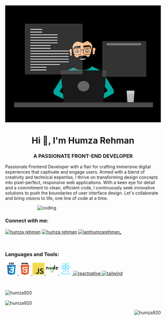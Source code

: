 ![logo](https://github.com/Humza920/Humza920/blob/main/git.gif)
<h1 align="center">Hi 👋, I'm Humza Rehman</h1>
<h3 align="center">A PASSIONATE FRONT-END DEVELOPER</h3>
<p>Passionate Frontend Developer with a flair for crafting immersive digital experiences that captivate and engage users. Armed with a blend of creativity and technical expertise, I thrive on transforming design concepts into pixel-perfect, responsive web applications. With a keen eye for detail and a commitment to clean, efficient code, I continuously seek innovative solutions to push the boundaries of user interface design. Let's collaborate and bring visions to life, one line of code at a time.</p>
<img align="right" alt="coding" width="400" src="https://cdn.dribbble.com/users/1292677/screenshots/6139167/avento.gif">
<p align="left"> <a href="https://twitter.com/" target="blank"><img src="https://img.shields.io/twitter/follow/?logo=twitter&style=for-the-badge" alt="" /></a> </p>
<h3 align="left">Connect with me:</h3>
<p align="left">
<a href="https://linkedin.com/in/humza rehman" target="blank"><img align="center" src="https://raw.githubusercontent.com/rahuldkjain/github-profile-readme-generator/master/src/images/icons/Social/linked-in-alt.svg" alt="humza rehman" height="30" width="40" /></a>
<a href="https://fb.com/humza rehman" target="blank"><img align="center" src="https://raw.githubusercontent.com/rahuldkjain/github-profile-readme-generator/master/src/images/icons/Social/facebook.svg" alt="humza rehman" height="30" width="40" /></a>
<a href="https://instagram.com/iamhumzarehman_" target="blank"><img align="center" src="https://raw.githubusercontent.com/rahuldkjain/github-profile-readme-generator/master/src/images/icons/Social/instagram.svg" alt="iamhumzarehman_" height="30" width="40" /></a>
</p>
</br>
<h3 align="left">Languages and Tools:</h3>
<p align="left"> <a href="https://www.w3schools.com/css/" target="_blank" rel="noreferrer"> <img src="https://raw.githubusercontent.com/devicons/devicon/master/icons/css3/css3-original-wordmark.svg" alt="css3" width="40" height="40"/> </a> <a href="https://www.w3.org/html/" target="_blank" rel="noreferrer"> <img src="https://raw.githubusercontent.com/devicons/devicon/master/icons/html5/html5-original-wordmark.svg" alt="html5" width="40" height="40"/> </a> <a href="https://developer.mozilla.org/en-US/docs/Web/JavaScript" target="_blank" rel="noreferrer"> <img src="https://raw.githubusercontent.com/devicons/devicon/master/icons/javascript/javascript-original.svg" alt="javascript" width="40" height="40"/> </a> <a href="https://nodejs.org" target="_blank" rel="noreferrer"> <img src="https://raw.githubusercontent.com/devicons/devicon/master/icons/nodejs/nodejs-original-wordmark.svg" alt="nodejs" width="40" height="40"/> </a> <a href="https://reactjs.org/" target="_blank" rel="noreferrer"> <img src="https://raw.githubusercontent.com/devicons/devicon/master/icons/react/react-original-wordmark.svg" alt="react" width="40" height="40"/> </a> <a href="https://reactnative.dev/" target="_blank" rel="noreferrer"> <img src="https://reactnative.dev/img/header_logo.svg" alt="reactnative" width="40" height="40"/> </a> <a href="https://tailwindcss.com/" target="_blank" rel="noreferrer"> <img src="https://www.vectorlogo.zone/logos/tailwindcss/tailwindcss-icon.svg" alt="tailwind" width="40" height="40"/> </a> </p>
</br>
<p><img align="center" src="https://github-readme-stats.vercel.app/api/top-langs?username=humza920&show_icons=true&locale=en&layout=compact" alt="humza920" /></p>
<p><img align="center" src="https://github-readme-streak-stats.herokuapp.com/?user=humza920&" alt="humza920" /></p>
<p align="right"> <img src="https://komarev.com/ghpvc/?username=humza920&label=Profile%20views&color=0e75b6&style=flat" alt="humza920" /> </p>
